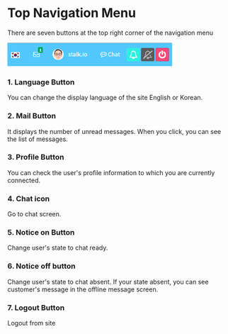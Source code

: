 Top Navigation Menu
======================


There are seven buttons at the top right corner of the navigation menu

![top_navi](images/top_navi.png)

### 1. Language Button

You can change the display language of the site English or Korean.

### 2. Mail Button

 It displays the number of unread messages.
 When you click, you can see the list of messages.

### 3. Profile Button
 
You can check the user's profile information to which you are currently connected.

### 4. Chat icon

Go to chat screen.

### 5. Notice on Button

Change user's state to chat ready.

### 6. Notice off button

Change user's state to chat absent.
If your state absent, you can see customer's message in the offline message screen.

### 7. Logout Button

Logout from site